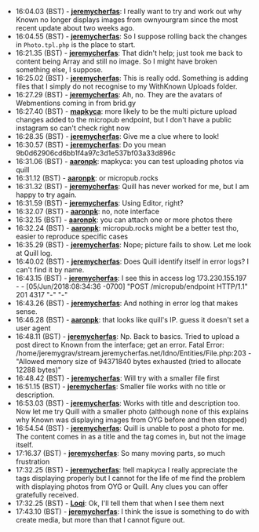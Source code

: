* <a id="16:04.03">16:04.03 (BST)</a> - __[jeremycherfas](https://github.com/jeremycherfas)__: I really want to try and work out why Known no longer displays images from ownyourgram since the most recent update about two weeks ago.
* <a id="16:04.55">16:04.55 (BST)</a> - __[jeremycherfas](https://github.com/jeremycherfas)__: So I suppose rolling back the changes in `Photo.tpl.php` is the place to start.
* <a id="16:21.35">16:21.35 (BST)</a> - __[jeremycherfas](https://github.com/jeremycherfas)__: That didn't help; just took me back to content being Array and still no image. So I might have broken something else, I suppose.
* <a id="16:25.02">16:25.02 (BST)</a> - __[jeremycherfas](https://github.com/jeremycherfas)__: This is really odd. Something is adding files that I simply do not recognise to my WithKnown Uploads folder.
* <a id="16:27.29">16:27.29 (BST)</a> - __[jeremycherfas](https://github.com/jeremycherfas)__: Ah, no. They are the avatars of Webmentions coming in from brid.gy
* <a id="16:27.40">16:27.40 (BST)</a> - __[mapkyca](https://github.com/mapkyca)__: more likely to be the multi picture upload changes added to the micropub endpoint, but I don't have a public instagram so can't check right now
* <a id="16:28.35">16:28.35 (BST)</a> - __[jeremycherfas](https://github.com/jeremycherfas)__: Give me a clue where to look!
* <a id="16:30.57">16:30.57 (BST)</a> - __[jeremycherfas](https://github.com/jeremycherfas)__: Do you mean 9b0d62906cd6bb1f4a97c3d1e537bf03a33d896c
* <a id="16:31.06">16:31.06 (BST)</a> - __[aaronpk](https://github.com/aaronpk)__: mapkyca: you can test uploading photos via quill
* <a id="16:31.12">16:31.12 (BST)</a> - __[aaronpk](https://github.com/aaronpk)__: or micropub.rocks
* <a id="16:31.32">16:31.32 (BST)</a> - __[jeremycherfas](https://github.com/jeremycherfas)__: Quill has never worked for me, but I am happy to try again.
* <a id="16:31.59">16:31.59 (BST)</a> - __[jeremycherfas](https://github.com/jeremycherfas)__: Using Editor, right?
* <a id="16:32.07">16:32.07 (BST)</a> - __[aaronpk](https://github.com/aaronpk)__: no, note interface
* <a id="16:32.15">16:32.15 (BST)</a> - __[aaronpk](https://github.com/aaronpk)__: you can attach one or more photos there
* <a id="16:32.24">16:32.24 (BST)</a> - __[aaronpk](https://github.com/aaronpk)__: micropub.rocks might be a better test tho, easier to reproduce specific cases
* <a id="16:35.29">16:35.29 (BST)</a> - __[jeremycherfas](https://github.com/jeremycherfas)__: Nope; picture fails to show. Let me look at Quill log.
* <a id="16:40.02">16:40.02 (BST)</a> - __[jeremycherfas](https://github.com/jeremycherfas)__: Does Quill identify itself in error logs? I can't find it by name.
* <a id="16:43.15">16:43.15 (BST)</a> - __[jeremycherfas](https://github.com/jeremycherfas)__: I see this in access log 173.230.155.197 - - [05/Jun/2018:08:34:36 -0700] "POST /micropub/endpoint HTTP/1.1" 201 4317 "-" "-"
* <a id="16:43.26">16:43.26 (BST)</a> - __[jeremycherfas](https://github.com/jeremycherfas)__: And nothing in error log that makes sense.
* <a id="16:46.28">16:46.28 (BST)</a> - __[aaronpk](https://github.com/aaronpk)__: that looks like quill's IP. guess it doesn't set a user agent
* <a id="16:48.11">16:48.11 (BST)</a> - __[jeremycherfas](https://github.com/jeremycherfas)__: Np. Back to basics. Tried to upload a post direct to Known from the interface; get an error. Fatal Error: /home/jeremygrav/stream.jeremycherfas.net/Idno/Entities/File.php:203 - "Allowed memory size of 94371840 bytes exhausted (tried to allocate 12288 bytes)"
* <a id="16:48.42">16:48.42 (BST)</a> - __[jeremycherfas](https://github.com/jeremycherfas)__: Will try with a smaller file first
* <a id="16:51.15">16:51.15 (BST)</a> - __[jeremycherfas](https://github.com/jeremycherfas)__: Smaller file works with no title or description.
* <a id="16:53.03">16:53.03 (BST)</a> - __[jeremycherfas](https://github.com/jeremycherfas)__: Works with title and description too. Now let me try Quill with a smaller photo (although none of this explains why Known was displaying images from OYG before and then stopped)
* <a id="16:54.54">16:54.54 (BST)</a> - __[jeremycherfas](https://github.com/jeremycherfas)__: Quill is unable to post a photo for me. The content comes in as a title and the tag comes in, but not the image itself.
* <a id="17:16.37">17:16.37 (BST)</a> - __[jeremycherfas](https://github.com/jeremycherfas)__: So many moving parts, so much frustration
* <a id="17:32.25">17:32.25 (BST)</a> - __[jeremycherfas](https://github.com/jeremycherfas)__: !tell mapkyca I really appreciate the tags displaying properly but I cannot for the life of me find the problem with displaying photos from OYG or Quill. Any clues you can offer gratefully received.
* <a id="17:32.25">17:32.25 (BST)</a> - __[Loqi](https://github.com/Loqi)__: Ok, I'll tell them that when I see them next
* <a id="17:43.10">17:43.10 (BST)</a> - __[jeremycherfas](https://github.com/jeremycherfas)__: I think the issue is something to do with create media, but more than that I cannot figure out.
